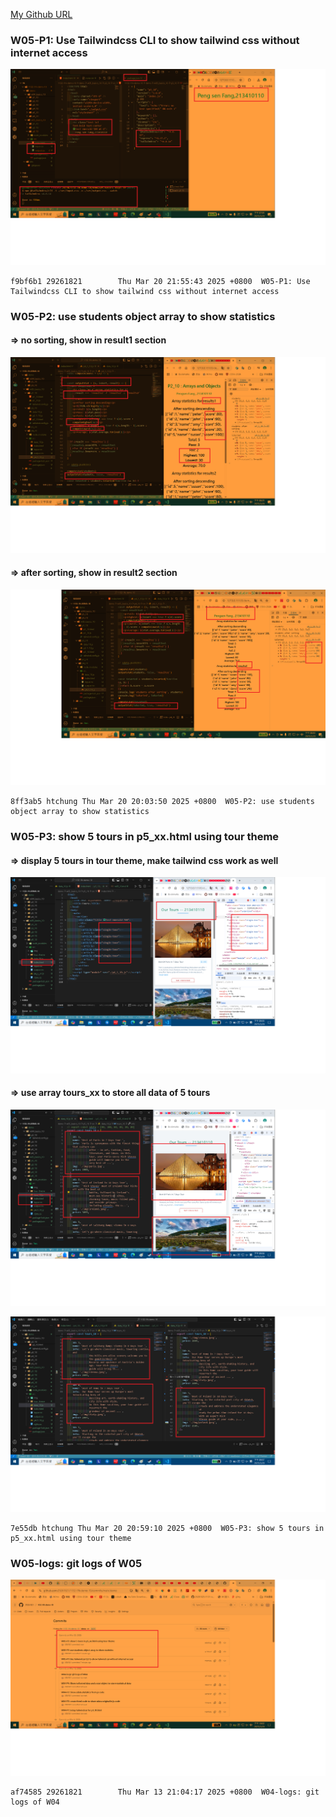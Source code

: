 [My Github URL](https://github.com/29261821/1132-1N-demo-10)

### W05-P1: Use Tailwindcss CLI to show tailwind css without internet access

![](w05-p1.png)

```
f9bf6b1 29261821        Thu Mar 20 21:55:43 2025 +0800  W05-P1: Use Tailwindcss CLI to show tailwind css without internet access
```

### W05-P2: use students object array to show statistics

#### => no sorting, show in result1 section

![](w05-p2-1.png)

#### => after sorting, show in result2 section

![](w05-p2-2.png)

```
8ff3ab5 htchung Thu Mar 20 20:03:50 2025 +0800  W05-P2: use students object array to show statistics
```

### W05-P3: show 5 tours in p5_xx.html using tour theme

#### => display 5 tours in tour theme, make tailwind css work as well

![](w05-p3-1.png)

#### => use array tours_xx to store all data of 5 tours

![](w05-p3-2.png)

![](w05-p3-3.png)

```
7e55db htchung Thu Mar 20 20:59:10 2025 +0800  W05-P3: show 5 tours in p5_xx.html using tour theme
```

### W05-logs: git logs of W05

![](w05-logs.png)

```
af74585 29261821        Thu Mar 13 21:04:17 2025 +0800  W04-logs: git logs of W04
```
